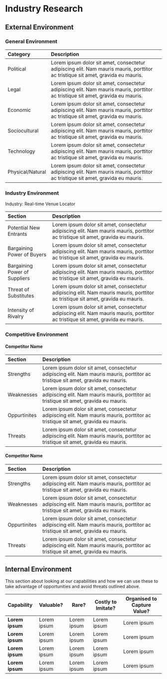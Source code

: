 # Industry Research

## External Environment

### General Environment

Category         | Description
:--------------- | :------------------------------------------------------------------------------------------------------------------------------
Political        | Lorem ipsum dolor sit amet, consectetur adipiscing elit. Nam mauris mauris, porttitor ac tristique sit amet, gravida eu mauris.
Legal            | Lorem ipsum dolor sit amet, consectetur adipiscing elit. Nam mauris mauris, porttitor ac tristique sit amet, gravida eu mauris.
Economic         | Lorem ipsum dolor sit amet, consectetur adipiscing elit. Nam mauris mauris, porttitor ac tristique sit amet, gravida eu mauris.
Sociocultural    | Lorem ipsum dolor sit amet, consectetur adipiscing elit. Nam mauris mauris, porttitor ac tristique sit amet, gravida eu mauris.
Technology       | Lorem ipsum dolor sit amet, consectetur adipiscing elit. Nam mauris mauris, porttitor ac tristique sit amet, gravida eu mauris.
Physical/Natural | Lorem ipsum dolor sit amet, consectetur adipiscing elit. Nam mauris mauris, porttitor ac tristique sit amet, gravida eu mauris.

### Industry Environment

Industry: Real-time Venue Locator

Section                       | Description
:---------------------------- | :------------------------------------------------------------------------------------------------------------------------------
Potential New Entrants        | Lorem ipsum dolor sit amet, consectetur adipiscing elit. Nam mauris mauris, porttitor ac tristique sit amet, gravida eu mauris.
Bargaining Power of Buyers    | Lorem ipsum dolor sit amet, consectetur adipiscing elit. Nam mauris mauris, porttitor ac tristique sit amet, gravida eu mauris.
Bargaining Power of Suppliers | Lorem ipsum dolor sit amet, consectetur adipiscing elit. Nam mauris mauris, porttitor ac tristique sit amet, gravida eu mauris.
Threat of Substitutes         | Lorem ipsum dolor sit amet, consectetur adipiscing elit. Nam mauris mauris, porttitor ac tristique sit amet, gravida eu mauris.
Intensity of Rivalry          | Lorem ipsum dolor sit amet, consectetur adipiscing elit. Nam mauris mauris, porttitor ac tristique sit amet, gravida eu mauris.

### Competitive Environment

#### Competitor Name

Section      | Description
:----------- | :------------------------------------------------------------------------------------------------------------------------------
Strengths    | Lorem ipsum dolor sit amet, consectetur adipiscing elit. Nam mauris mauris, porttitor ac tristique sit amet, gravida eu mauris.
Weaknesses   | Lorem ipsum dolor sit amet, consectetur adipiscing elit. Nam mauris mauris, porttitor ac tristique sit amet, gravida eu mauris.
Oppurtinites | Lorem ipsum dolor sit amet, consectetur adipiscing elit. Nam mauris mauris, porttitor ac tristique sit amet, gravida eu mauris.
Threats      | Lorem ipsum dolor sit amet, consectetur adipiscing elit. Nam mauris mauris, porttitor ac tristique sit amet, gravida eu mauris.

#### Competitor Name

Section      | Description
:----------- | :------------------------------------------------------------------------------------------------------------------------------
Strengths    | Lorem ipsum dolor sit amet, consectetur adipiscing elit. Nam mauris mauris, porttitor ac tristique sit amet, gravida eu mauris.
Weaknesses   | Lorem ipsum dolor sit amet, consectetur adipiscing elit. Nam mauris mauris, porttitor ac tristique sit amet, gravida eu mauris.
Oppurtinites | Lorem ipsum dolor sit amet, consectetur adipiscing elit. Nam mauris mauris, porttitor ac tristique sit amet, gravida eu mauris.
Threats      | Lorem ipsum dolor sit amet, consectetur adipiscing elit. Nam mauris mauris, porttitor ac tristique sit amet, gravida eu mauris.

## Internal Environment

This section about looking at our capabilities and how we can use these to take advantage of opportunities and avoid threats outlined above.

Capability      | Valuable?   | Rare?       | Costly to Imitate? | Organised to Capture Value?
:-------------- | :---------- | ----------- | ------------------ | ---------------------------
**Lorem ipsum** | Lorem ipsum | Lorem ipsum | Lorem ipsum        | Lorem ipsum
**Lorem ipsum** | Lorem ipsum | Lorem ipsum | Lorem ipsum        | Lorem ipsum
**Lorem ipsum** | Lorem ipsum | Lorem ipsum | Lorem ipsum        | Lorem ipsum
**Lorem ipsum** | Lorem ipsum | Lorem ipsum | Lorem ipsum        | Lorem ipsum
